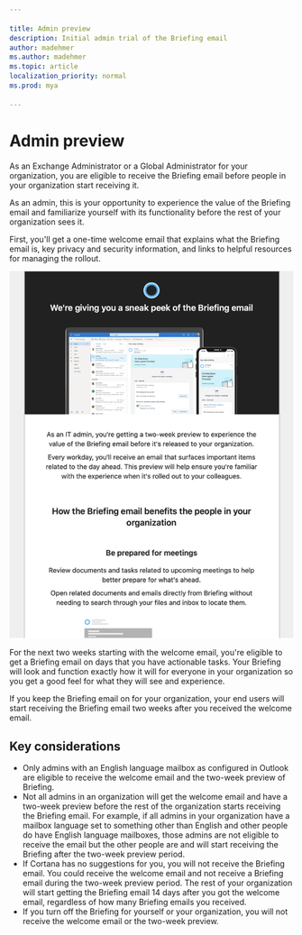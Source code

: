 ```yaml
---

title: Admin preview
description: Initial admin trial of the Briefing email
author: madehmer
ms.author: madehmer
ms.topic: article
localization_priority: normal 
ms.prod: mya

---
```


# Admin preview

As an Exchange Administrator or a Global Administrator for your organization, you are eligible to receive the Briefing email before people in your organization start receiving it.

As an admin, this is your opportunity to experience the value of the Briefing email and familiarize yourself with its functionality before the rest of your organization sees it.

First, you'll get a one-time welcome email that explains what the Briefing email is, key privacy and security information, and links to helpful resources for managing the rollout.

   ![Welcome admin email](./images/admin-welcome.png)

For the next two weeks starting with the welcome email, you're eligible to get a Briefing email on days that you have actionable tasks. Your Briefing will look and function exactly how it will for everyone in your organization so you get a good feel for what they will see and experience.

If you keep the Briefing email on for your organization, your end users will start receiving the Briefing email two weeks after you received the welcome email.

## Key considerations

* Only admins with an English language mailbox as configured in Outlook are eligible to receive the welcome email and the two-week preview of Briefing.
* Not all admins in an organization will get the welcome email and have a two-week preview before the rest of the organization starts receiving the Briefing email. For example, if all admins in your organization have a mailbox language set to something other than English and other people do have English language mailboxes, those admins are not eligible to receive the email but the other people are and will start receiving the Briefing after the two-week preview period.
* If Cortana has no suggestions for you, you will not receive the Briefing email. You could receive the welcome email and not receive a Briefing email during the two-week preview period. The rest of your organization will start getting the Briefing email 14 days after you got the welcome email, regardless of how many Briefing emails you received.
* If you turn off the Briefing for yourself or your organization, you will not receive the welcome email or the two-week preview.

